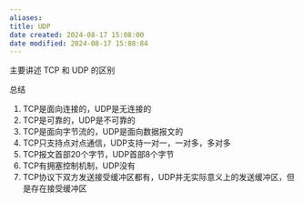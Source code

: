 ```yaml
---
aliases: 
title: UDP
date created: 2024-08-17 15:08:00
date modified: 2024-08-17 15:08:84
---
```


主要讲述 TCP 和 UDP 的区别

总结
1. TCP是面向连接的，UDP是无连接的
2. TCP是可靠的，UDP是不可靠的
3. TCP是面向字节流的，UDP是面向数据报文的
4. TCP只支持点对点通信，UDP支持一对一，一对多，多对多
5. TCP报文首部20个字节，UDP首部8个字节
6. TCP有拥塞控制机制，UDP没有
7. TCP协议下双方发送接受缓冲区都有，UDP并无实际意义上的发送缓冲区，但是存在接受缓冲区